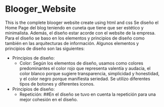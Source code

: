 # Blooger_Website
This is the complete blooger website create using html and css
Se diseño el Home Page del blog teniendo en cuneta que tiene que ser estético y minimalista. Además, el diseño estar acorde con el website de la empresa. Para el diseño se baso en los elementos y principios de diseño como también en las arquitecturas de información.
Algunos elementos y principios de diseño son las siguientes:
*	Principios de diseño:
    +  Color:
Según los elementos de diseño, usamos como colores predominantes el color rojo que representa valentía y audacia, el color blanco porque sugiere transparencia, simplicidad y honestidad, y el color negro porque manifiesta seriedad.
Se utilizo diferentes tipos de botones y diferentes iconos.
*	Principios de diseño:
    +	Repetición:
##En el diseño se tuvo en cuenta la repetición para una mejor cohesión en el diseño.
